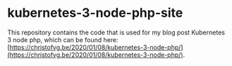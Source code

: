 # kubernetes-3-node-php-site

This repository contains the code that is used for my blog post Kubernetes 3 node php, which can be found here: [https://christofvg.be/2020/01/08/kubernetes-3-node-php/](https://christofvg.be/2020/01/08/kubernetes-3-node-php/).